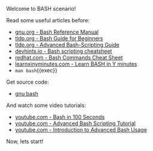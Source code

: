 Welcome to BASH scenario!

Read some useful articles before:

- [gnu.org - Bash Reference Manual](https://www.gnu.org/software/bash/manual/html_node/index.html)
- [tldp.org - Bash Guide for Beginners](https://tldp.org/LDP/Bash-Beginners-Guide/html/index.html)
- [tldp.org - Advanced Bash-Scripting Guide](https://tldp.org/LDP/abs/html/)
- [devhints.io - Bash scripting cheatsheet](https://devhints.io/bash)
- [redhat.com - Bash Commands Cheat Sheet](https://developers.redhat.com/cheat-sheets/bash-shell-cheat-sheet)
- [learnxinyminutes.com - Learn BASH in Y minutes](https://learnxinyminutes.com/docs/bash/)
- `man bash`{{exec}}

Get source code:

- [gnu bash](https://git.savannah.gnu.org/cgit/bash.git/)

And watch some video tutorials:

- [youtube.com - Bash in 100 Seconds](https://www.youtube.com/watch?v=I4EWvMFj37g)
- [youtube.com - Advanced Bash Scripting Tutorial](https://www.youtube.com/watch?v=emhouufDnB4)
- [youtube.com - Introduction to Advanced Bash Usage](https://www.youtube.com/watch?v=uqHjc7hlqd0)

Now, lets start!
